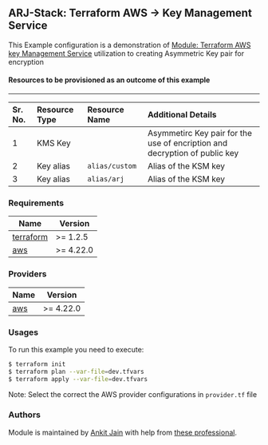 ## ARJ-Stack: Terraform AWS -> Key Management Service

This Example configuration is a demonstration of [Module: Terraform AWS key Management Service](https://github.com/arjstack/terraform-aws-kms) utilization to creating Asymmetric Key pair for encryption

#### Resources to be provisioned as an outcome of this example
---

| Sr. No. | Resource Type | Resource Name | Additional Details |
|:------|:------|:------|:------|
| 1 | KMS Key |  | Asymmetirc Key pair for the use of encription and decryption of public key |
| 2 | Key alias | `alias/custom` | Alias of the KSM key |
| 3 | Key alias | `alias/arj` | Alias of the KSM key |


### Requirements

| Name | Version |
|------|---------|
| <a name="requirement_terraform"></a> [terraform](#requirement\_terraform) | >= 1.2.5 |
| <a name="requirement_aws"></a> [aws](#requirement\_aws) | >= 4.22.0 |

### Providers

| Name | Version |
|------|---------|
| <a name="provider_aws"></a> [aws](#provider\_aws) | >= 4.22.0 |

### Usages

To run this example you need to execute:

```bash
$ terraform init
$ terraform plan --var-file=dev.tfvars
$ terraform apply --var-file=dev.tfvars
```

Note: Select the correct the AWS provider configurations in `provider.tf` file

### Authors

Module is maintained by [Ankit Jain](https://github.com/ankit-jn) with help from [these professional](https://github.com/arjstack/terraform-aws-examples/graphs/contributors).